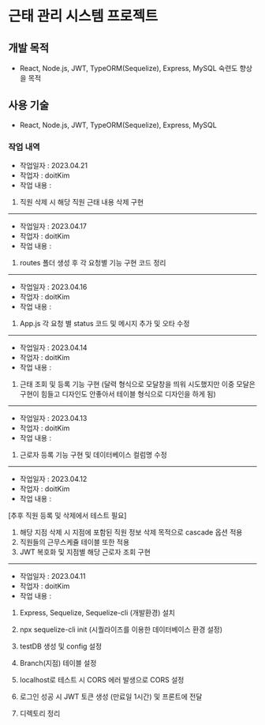 # 근태 관리 시스템 프로젝트

## 개발 목적

- React, Node.js, JWT, TypeORM(Sequelize), Express, MySQL 숙련도 향상을 목적

## 사용 기술

- React, Node.js, JWT, TypeORM(Sequelize), Express, MySQL

### 작업 내역

- 작업일자 : 2023.04.21
- 작업자 : doitKim
- 작업 내용 :

1. 직원 삭제 시 해당 직원 근태 내용 삭제 구현

---

- 작업일자 : 2023.04.17
- 작업자 : doitKim
- 작업 내용 :

1. routes 폴더 생성 후 각 요청별 기능 구현 코드 정리

---

- 작업일자 : 2023.04.16
- 작업자 : doitKim
- 작업 내용 :

1. App.js 각 요청 별 status 코드 및 메시지 추가 및 오타 수정

---

- 작업일자 : 2023.04.14
- 작업자 : doitKim
- 작업 내용 :

1. 근태 조회 및 등록 기능 구현
   (달력 형식으로 모달창을 띄워 시도했지만 이중 모달은 구현이 힘들고 디자인도 안좋아서 테이블 형식으로 디자인을 하게 됨)

---

- 작업일자 : 2023.04.13
- 작업자 : doitKim
- 작업 내용 :

1. 근로자 등록 기능 구현 및 데이터베이스 컬럼명 수정

---

- 작업일자 : 2023.04.12
- 작업자 : doitKim
- 작업 내용 :

[추후 직원 등록 및 삭제에서 테스트 필요]

1. 해당 지점 삭제 시 지점에 포함된 직원 정보 삭제 목적으로 cascade 옵션 적용
2. 직원들의 근무스케쥴 테이블 또한 적용
3. JWT 복호화 및 지점별 해당 근로자 조회 구현

---

- 작업일자 : 2023.04.11
- 작업자 : doitKim
- 작업 내용 :

1. Express, Sequelize, Sequelize-cli (개발환경) 설치

2. npx sequelize-cli init
   (시퀄라이즈를 이용한 데이터베이스 환경 설정)

3. testDB 생성 및 config 설정

4. Branch(지점) 테이블 설정

5. localhost로 테스트 시 CORS 에러 발생으로 CORS 설정

6. 로그인 성공 시 JWT 토큰 생성 (만료일 1시간) 및 프론트에 전달

7. 디렉토리 정리
